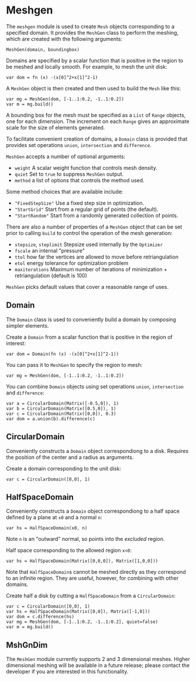 [comment]: # (Meshgen module help)
[version]: # (0.5)

# Meshgen
[tagmeshgen]: # (meshgen)

The `meshgen` module is used to create `Mesh` objects corresponding to a specified domain. It provides the `MeshGen` class to perform the meshing, which are created with the following arguments:

    MeshGen(domain, boundingbox)

Domains are specified by a scalar function that is positive in the region to be meshed and locally smooth. For example, to mesh the unit disk:

    var dom = fn (x) -(x[0]^2+x[1]^2-1)

A `MeshGen` object is then created and then used to build the `Mesh` like this:

    var mg = MeshGen(dom, [-1..1:0.2, -1..1:0.2])
    var m = mg.build()

A bounding box for the mesh must be specified as a `List` of `Range` objects, one for each dimension. The increment on each `Range` gives an approximate scale for the size of elements generated.

To facilitate convenient creation of domains, a `Domain` class is provided that provides set operations `union`, `intersection` and `difference`.

`MeshGen` accepts a number of optional arguments:

* `weight` A scalar weight function that controls mesh density.
* `quiet` Set to `true` to suppress  `MeshGen` output.
* `method` a list of options that controls the method used.

Some method choices that are available include:

* `"FixedStepSize"` Use a fixed step size in optimization.
* `"StartGrid"` Start from a regular grid of points (the default).
* `"StartRandom"` Start from a randomly generated collection of points.

There are also a number of properties of a `MeshGen` object that can be set prior to calling `build` to control the operation of the mesh generation:

* `stepsize`, `steplimit` Stepsize used internally by the `Optimizer`
* `fscale` an internal "pressure"
* `ttol` how far the vertices are allowed to move before retriangulation
* `etol` energy tolerance for optimization problem
* `maxiterations` Maximum number of iterations of minimization +
  retriangulation (default is 100)

`MeshGen` picks default values that cover a reasonable range of uses.

[showsubtopics]: # (subtopics)

## Domain
[tagdomain]: # (domain)

The `Domain` class is used to conveniently build a domain by composing simpler elements. 

Create a `Domain` from a scalar function that is positive in the region of interest:

    var dom = Domain(fn (x) -(x[0]^2+x[1]^2-1))

You can pass it to `MeshGen` to specify the region to mesh: 

    var mg = MeshGen(dom, [-1..1:0.2, -1..1:0.2])

You can combine `Domain` objects using set operations `union`, `intersection` and `difference`: 

    var a = CircularDomain(Matrix([-0.5,0]), 1)
    var b = CircularDomain(Matrix([0.5,0]), 1)
    var c = CircularDomain(Matrix([0,0]), 0.3)
    var dom = a.union(b).difference(c)

## CircularDomain
[tagcirculardomain]: # (circulardomain)

Conveniently constructs a `Domain` object correspondiong to a disk. Requires the position of the center and a radius as arguments. 

Create a domain corresponding to the unit disk: 

    var c = CircularDomain([0,0], 1)

## HalfSpaceDomain
[halfspacedomain]: # (halfspacedomain)

Conveniently constructs a `Domain` object correspondiong to a half space defined by a plane at `x0` and a normal `n`:

    var hs = HalfSpaceDomain(x0, n)

Note `n` is an "outward" normal, so points into the *excluded* region.

Half space corresponding to the allowed region `x<0`:

    var hs = HalfSpaceDomain(Matrix([0,0,0]), Matrix([1,0,0]))

Note that `HalfSpaceDomain`s cannot be meshed directly as they correspond to an infinite region. They are useful, however, for combining with other domains.

Create half a disk by cutting a `HalfSpaceDomain` from a `CircularDomain`:

    var c = CircularDomain([0,0], 1)
    var hs = HalfSpaceDomain(Matrix([0,0]), Matrix([-1,0]))
    var dom = c.difference(hs) 
    var mg = MeshGen(dom, [-1..1:0.2, -1..1:0.2], quiet=false)
    var m = mg.build()

## MshGnDim
[mshgndim]: # (mshgndim)

The `MeshGen` module currently supports 2 and 3 dimensional meshes. Higher dimensional meshing will be available in a future release; please contact the developer if you are interested in this functionality.